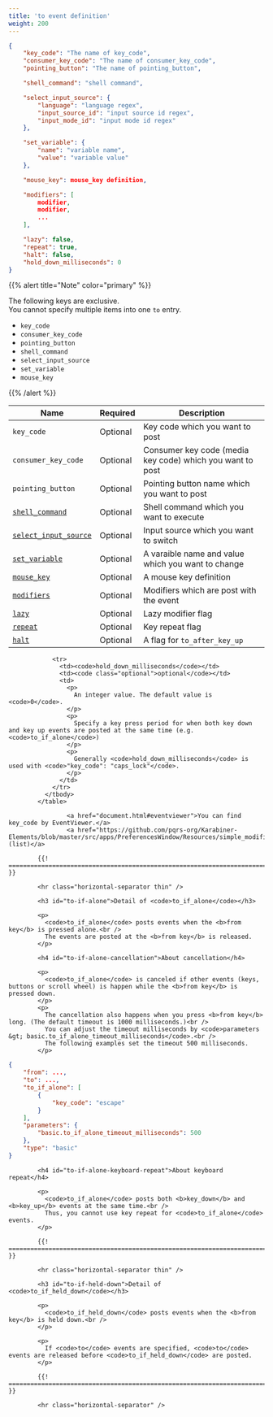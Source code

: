 ```yaml
---
title: 'to event definition'
weight: 200
---
```


```json
{
    "key_code": "The name of key_code",
    "consumer_key_code": "The name of consumer_key_code",
    "pointing_button": "The name of pointing_button",

    "shell_command": "shell command",

    "select_input_source": {
        "language": "language regex",
        "input_source_id": "input source id regex",
        "input_mode_id": "input mode id regex"
    },

    "set_variable": {
        "name": "variable name",
        "value": "variable value"
    },

    "mouse_key": mouse_key definition,

    "modifiers": [
        modifier,
        modifier,
        ...
    ],

    "lazy": false,
    "repeat": true,
    "halt": false,
    "hold_down_milliseconds": 0
}
```

{{% alert title="Note" color="primary" %}}

The following keys are exclusive.<br/>
You cannot specify multiple items into one `to` entry.

-   `key_code`
-   `consumer_key_code`
-   `pointing_button`
-   `shell_command`
-   `select_input_source`
-   `set_variable`
-   `mouse_key`

{{% /alert %}}

| Name                                          | Required | Description                                               |
| --------------------------------------------- | -------- | --------------------------------------------------------- |
| `key_code`                                    | Optional | Key code which you want to post                           |
| `consumer_key_code`                           | Optional | Consumer key code (media key code) which you want to post |
| `pointing_button`                             | Optional | Pointing button name which you want to post               |
| [`shell_command`](shell-command/)             | Optional | Shell command which you want to execute                   |
| [`select_input_source`](select-input-source/) | Optional | Input source which you want to switch                     |
| [`set_variable`](set-variable/)               | Optional | A varaible name and value which you want to change        |
| [`mouse_key`](mouse-key/)                     | Optional | A mouse key definition                                    |
| [`modifiers`](modifiers/)                     | Optional | Modifiers which are post with the event                   |
| [`lazy`](lazy/)                               | Optional | Lazy modifier flag                                        |
| [`repeat`](repeat/)                           | Optional | Key repeat flag                                           |
| [`halt`](halt/)                               | Optional | A flag for `to_after_key_up`                              |

```text
            <tr>
              <td><code>hold_down_milliseconds</code></td>
              <td><code class="optional">optional</code></td>
              <td>
                <p>
                  An integer value. The default value is <code>0</code>.
                </p>
                <p>
                  Specify a key press period for when both key down and key up events are posted at the same time (e.g. <code>to_if_alone</code>)
                </p>
                <p>
                  Generally <code>hold_down_milliseconds</code> is used with <code>"key_code": "caps_lock"</code>.
                </p>
              </td>
            </tr>
          </tbody>
        </table>

                <a href="document.html#eventviewer">You can find key_code by EventViewer.</a>
                <a href="https://github.com/pqrs-org/Karabiner-Elements/blob/master/src/apps/PreferencesWindow/Resources/simple_modifications.json">(list)</a>

        {{! ================================================================================ }}

        <hr class="horizontal-separator thin" />

        <h3 id="to-if-alone">Detail of <code>to_if_alone</code></h3>

        <p>
          <code>to_if_alone</code> posts events when the <b>from key</b> is pressed alone.<br />
          The events are posted at the <b>from key</b> is released.
        </p>

        <h4 id="to-if-alone-cancellation">About cancellation</h4>

        <p>
          <code>to_if_alone</code> is canceled if other events (keys, buttons or scroll wheel) is happen while the <b>from key</b> is pressed down.
        </p>
        <p>
          The cancellation also happens when you press <b>from key</b> long. (The default timeout is 1000 milliseconds.)<br />
          You can adjust the timeout milliseconds by <code>parameters &gt; basic.to_if_alone_timeout_milliseconds</code>.<br />
          The following examples set the timeout 500 milliseconds.
        </p>
```

```json
{
    "from": ...,
    "to": ...,
    "to_if_alone": [
        {
            "key_code": "escape"
        }
    ],
    "parameters": {
        "basic.to_if_alone_timeout_milliseconds": 500
    },
    "type": "basic"
}
```

```text
        <h4 id="to-if-alone-keyboard-repeat">About keyboard repeat</h4>

        <p>
          <code>to_if_alone</code> posts both <b>key_down</b> and <b>key_up</b> events at the same time.<br />
          Thus, you cannot use key repeat for <code>to_if_alone</code> events.
        </p>

        {{! ================================================================================ }}

        <hr class="horizontal-separator thin" />

        <h3 id="to-if-held-down">Detail of <code>to_if_held_down</code></h3>

        <p>
          <code>to_if_held_down</code> posts events when the <b>from key</b> is held down.<br />
        </p>

        <p>
          If <code>to</code> events are specified, <code>to</code> events are released before <code>to_if_held_down</code> are posted.
        </p>

        {{! ================================================================================ }}

        <hr class="horizontal-separator" />
```
